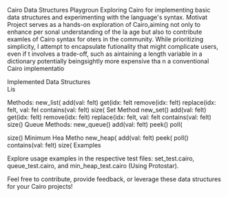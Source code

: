 
Cairo Data Structures Playgroun
Exploring Cairo for implementing basic data structures and experimenting with the language's syntax.
Motivat
Project serves as a hands-on exploration of Cairo,aiming not only to enhance per sonal understanding of the la
age but also to contribute examles of Cairo syntax for oters in the community. While prioritizing simplicity,  I attempt to encapsulate futionality that might complicate users, even if t involves a trade-off,   such as aintaining a length variable  in a dictionary  potentially  beingsightly more expensive tha      n  a conventional Cairo implementatio

Implemented Data Structures                                                
Lis

Methods:
new_list(
add(val: felt) 
get(idx: felt 
remove(idx: felt)
replace(idx: felt, val: fel
contains(val: felt)
size(
Set
Method
new_set()
add(val: felt)
get(idx: felt)
remove(idx: felt)
replace(idx: felt, val: felt
contains(val: felt)
size()
Queue
Methods:
new_queue()
add(val: felt)
peek()
poll(

size()
Minimum Hea
Metho
new_heap( 
add(val: felt)
peek(
poll()
contains(val: felt)
size(
Examples

Explore usage examples in the respective test files: set_test.cairo, queue_test.cairo, and min_heap_test.cairo (Using Protostar).

Feel free to contribute, provide feedback, or leverage these data structures for your Cairo projects!
